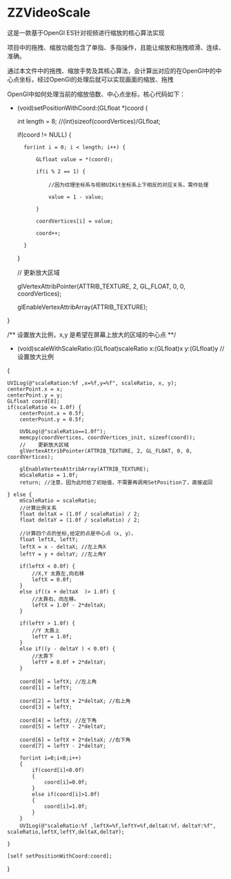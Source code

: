 # ZZVideoScale
这是一款基于OpenGl ES针对视频进行缩放的核心算法实现


项目中的拖拽、缩放功能包含了单指、多指操作，且能让缩放和拖拽顺滑、连续、准确。

通过本文件中的拖拽、缩放手势及其核心算法，会计算出对应的在OpenGl中的中心点坐标，经过OpenGl的处理后就可以实现画面的缩放、拖拽


OpenGl中如何处理当前的缩放倍数、中心点坐标，核心代码如下：


- (void)setPositionWithCoord:(GLfloat *)coord {

    int length = 8; //(int)sizeof(coordVertices)/GLfloat;
    
    if(coord != NULL) {
    
        for(int i = 0; i < length; i++) {
        
            GLfloat value = *(coord);
            
            if(i % 2 == 1) {
            
                //因为纹理坐标系与视频UIKit坐标系上下相反的对应关系，需作处理
                
                value = 1 - value;
                
            }
            
            coordVertices[i] = value;
            
            coord++;
            
        }
        
    }
    
    //    更新放大区域
    
    glVertexAttribPointer(ATTRIB_TEXTURE, 2, GL_FLOAT, 0, 0, coordVertices);
    
    glEnableVertexAttribArray(ATTRIB_TEXTURE);
    
}



/**
 设置放大比例，x,y 是希望在屏幕上放大的区域的中心点
 **/
 
- (void)scaleWithScaleRatio:(GLfloat)scaleRatio x:(GLfloat)x y:(GLfloat)y //设置放大比例

{

    UVILog(@"scaleRation:%f ,x=%f,y=%f", scaleRatio, x, y);
    centerPoint.x = x;
    centerPoint.y = y;
    GLfloat coord[8];
    if(scaleRatio <= 1.0f) {
        centerPoint.x = 0.5f;
        centerPoint.y = 0.5f;
        
        UVDLog(@"scaleRatio==1.0f");
        memcpy(coordVertices, coordVertices_init, sizeof(coord));
        //    更新放大区域
        glVertexAttribPointer(ATTRIB_TEXTURE, 2, GL_FLOAT, 0, 0, coordVertices);
        
        glEnableVertexAttribArray(ATTRIB_TEXTURE);
        mScaleRatio = 1.0f;
        return; //注意，因为此时给了初始值，不需要再调用SetPosition了，直接返回
        
    } else {
        mScaleRatio = scaleRatio;
        //计算比例关系
        float deltaX = (1.0f / scaleRatio) / 2;
        float deltaY = (1.0f / scaleRatio) / 2;
        
        //计算四个点的坐标,给定的点是中心点（x, y），
        float leftX, leftY;
        leftX = x - deltaX; //左上角X
        leftY = y + deltaY; //左上角Y
        
        if(leftX < 0.0f) {
            //X,Y 太靠左,向右移
            leftX = 0.0f;
        }
        else if((x + deltaX  )> 1.0f) {
            //太靠右，向左移。
            leftX = 1.0f - 2*deltaX;
        }
        
        if(leftY > 1.0f) {
            //Y 太靠上
            leftY = 1.0f;
        }
        else if((y - deltaY ) < 0.0f) {
            //太靠下
            leftY = 0.0f + 2*deltaY;
        }
        
        coord[0] = leftX; //左上角
        coord[1] = leftY;
        
        coord[2] = leftX + 2*deltaX; //右上角
        coord[3] = leftY;
        
        coord[4] = leftX; //左下角
        coord[5] = leftY - 2*deltaY;
        
        coord[6] = leftX + 2*deltaX; //右下角
        coord[7] = leftY - 2*deltaY;
        
        for(int i=0;i<8;i++)
        {
            if(coord[i]<0.0f)
            {
                coord[i]=0.0f;
            }
            else if(coord[i]>1.0f)
            {
                coord[i]=1.0f;
            }
        }
        UVILog(@"scaleRatio:%f ,leftX=%f,leftY=%f,deltaX:%f，deltaY:%f", scaleRatio,leftX,leftY,deltaX,deltaY);
        
    }
    
    [self setPositionWithCoord:coord];
}

